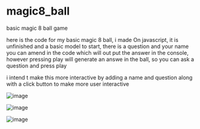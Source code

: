 # magic8_ball
basic magic 8 ball game 

here is the code for my basic magic 8 ball, i made On javascript, 
it is unfinished and a basic model to start, 
there is a question and your name you can amend in the code which will out put the answer in the console, 
however pressing play will generate an answe in the ball, so you can ask a question and press play 

i intend t make this more interactive by adding a name and question along with a click button to make more user interactive

![image](https://github.com/ajswanwick/magic8_ball/assets/131805705/a8c2b311-24fc-4f1e-bbee-17c8fafac025)

![image](https://github.com/ajswanwick/magic8_ball/assets/131805705/e3294fe5-7f24-4d15-af94-a5723a94b546)

![image](https://github.com/ajswanwick/magic8_ball/assets/131805705/c99dddb9-e05a-4422-83b0-830100953561)




  



